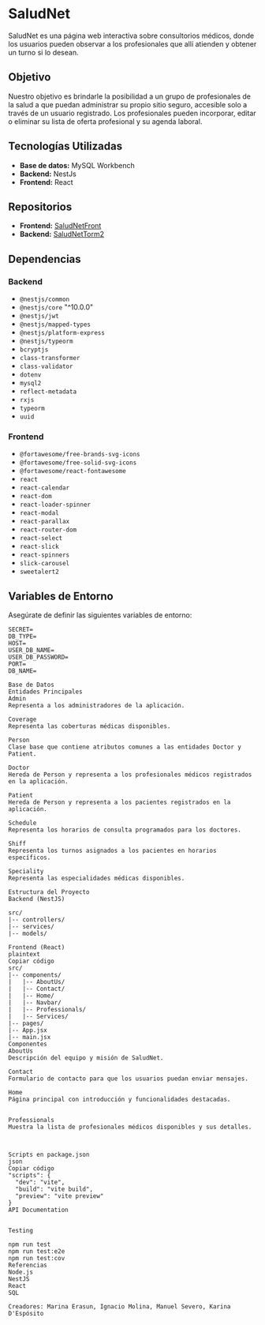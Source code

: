 # SaludNet

SaludNet es una página web interactiva sobre consultorios médicos, donde los usuarios pueden observar a los profesionales que allí atienden y obtener un turno si lo desean.

## Objetivo

Nuestro objetivo es brindarle la posibilidad a un grupo de profesionales de la salud a que puedan administrar su propio sitio seguro, accesible solo a través de un usuario registrado. Los profesionales pueden incorporar, editar o eliminar su lista de oferta profesional y su agenda laboral.

## Tecnologías Utilizadas

- **Base de datos:** MySQL Workbench
- **Backend:** NestJs
- **Frontend:** React

## Repositorios

- **Frontend:** [SaludNetFront](https://github.com/Manuelsevero91/SaludNetFront.git)
- **Backend:** [SaludNetTorm2](https://github.com/imolinap9191/SaludNetTorm2.git)

## Dependencias

### Backend

- `@nestjs/common`
- `@nestjs/core` "^10.0.0"
- `@nestjs/jwt`
- `@nestjs/mapped-types`
- `@nestjs/platform-express`
- `@nestjs/typeorm`
- `bcryptjs`
- `class-transformer`
- `class-validator`
- `dotenv`
- `mysql2`
- `reflect-metadata`
- `rxjs`
- `typeorm`
- `uuid`

### Frontend

- `@fortawesome/free-brands-svg-icons`
- `@fortawesome/free-solid-svg-icons`
- `@fortawesome/react-fontawesome`
- `react`
- `react-calendar`
- `react-dom`
- `react-loader-spinner`
- `react-modal`
- `react-parallax`
- `react-router-dom`
- `react-select`
- `react-slick`
- `react-spinners`
- `slick-carousel`
- `sweetalert2`

## Variables de Entorno

Asegúrate de definir las siguientes variables de entorno:

```plaintext
SECRET=
DB_TYPE=
HOST=
USER_DB_NAME=
USER_DB_PASSWORD=
PORT=
DB_NAME=

Base de Datos
Entidades Principales
Admin
Representa a los administradores de la aplicación.

Coverage
Representa las coberturas médicas disponibles.

Person
Clase base que contiene atributos comunes a las entidades Doctor y Patient.

Doctor
Hereda de Person y representa a los profesionales médicos registrados en la aplicación.

Patient
Hereda de Person y representa a los pacientes registrados en la aplicación.

Schedule
Representa los horarios de consulta programados para los doctores.

Shiff
Representa los turnos asignados a los pacientes en horarios específicos.

Speciality
Representa las especialidades médicas disponibles.

Estructura del Proyecto
Backend (NestJS)

src/
|-- controllers/
|-- services/
|-- models/

Frontend (React)
plaintext
Copiar código
src/
|-- components/
|   |-- AboutUs/
|   |-- Contact/
|   |-- Home/
|   |-- Navbar/
|   |-- Professionals/
|   |-- Services/
|-- pages/
|-- App.jsx
|-- main.jsx
Componentes
AboutUs
Descripción del equipo y misión de SaludNet.

Contact
Formulario de contacto para que los usuarios puedan enviar mensajes.

Home
Página principal con introducción y funcionalidades destacadas.


Professionals
Muestra la lista de profesionales médicos disponibles y sus detalles.



Scripts en package.json
json
Copiar código
"scripts": {
  "dev": "vite",
  "build": "vite build",
  "preview": "vite preview"
}
API Documentation


Testing

npm run test
npm run test:e2e
npm run test:cov
Referencias
Node.js
NestJS
React
SQL

Creadores: Marina Erasun, Ignacio Molina, Manuel Severo, Karina D'Espósito